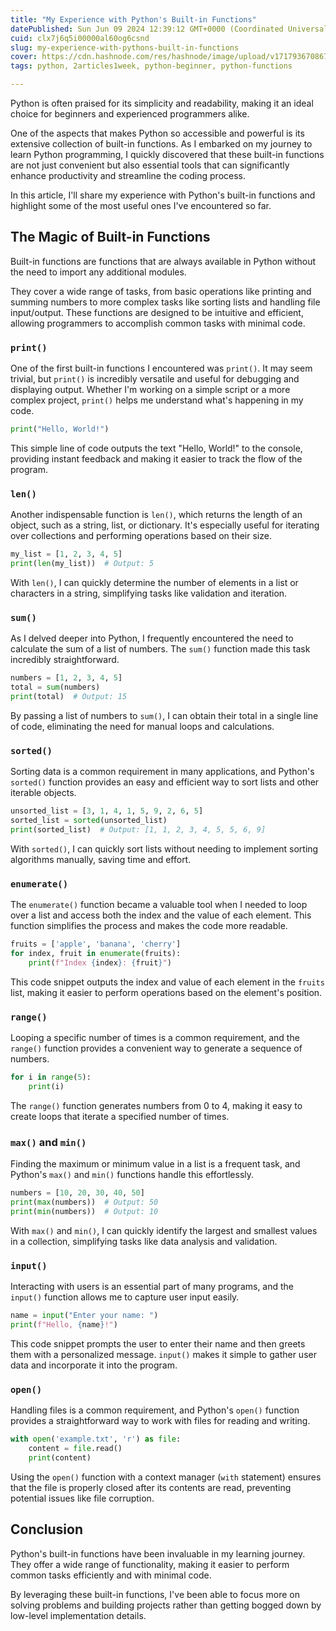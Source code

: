 ```yaml
---
title: "My Experience with Python's Built-in Functions"
datePublished: Sun Jun 09 2024 12:39:12 GMT+0000 (Coordinated Universal Time)
cuid: clx7j6q5i00000al60og6csnd
slug: my-experience-with-pythons-built-in-functions
cover: https://cdn.hashnode.com/res/hashnode/image/upload/v1717936708670/dfa16bb4-1fee-475b-92bf-93a6229344b4.png
tags: python, 2articles1week, python-beginner, python-functions

---
```


Python is often praised for its simplicity and readability, making it an ideal choice for beginners and experienced programmers alike.

One of the aspects that makes Python so accessible and powerful is its extensive collection of built-in functions. As I embarked on my journey to learn Python programming, I quickly discovered that these built-in functions are not just convenient but also essential tools that can significantly enhance productivity and streamline the coding process.

In this article, I'll share my experience with Python's built-in functions and highlight some of the most useful ones I've encountered so far.

## The Magic of Built-in Functions

Built-in functions are functions that are always available in Python without the need to import any additional modules.

They cover a wide range of tasks, from basic operations like printing and summing numbers to more complex tasks like sorting lists and handling file input/output. These functions are designed to be intuitive and efficient, allowing programmers to accomplish common tasks with minimal code.

### `print()`

One of the first built-in functions I encountered was `print()`. It may seem trivial, but `print()` is incredibly versatile and useful for debugging and displaying output. Whether I'm working on a simple script or a more complex project, `print()` helps me understand what's happening in my code.

```python
print("Hello, World!")
```

This simple line of code outputs the text "Hello, World!" to the console, providing instant feedback and making it easier to track the flow of the program.

### `len()`

Another indispensable function is `len()`, which returns the length of an object, such as a string, list, or dictionary. It's especially useful for iterating over collections and performing operations based on their size.

```python
my_list = [1, 2, 3, 4, 5]
print(len(my_list))  # Output: 5
```

With `len()`, I can quickly determine the number of elements in a list or characters in a string, simplifying tasks like validation and iteration.

### `sum()`

As I delved deeper into Python, I frequently encountered the need to calculate the sum of a list of numbers. The `sum()` function made this task incredibly straightforward.

```python
numbers = [1, 2, 3, 4, 5]
total = sum(numbers)
print(total)  # Output: 15
```

By passing a list of numbers to `sum()`, I can obtain their total in a single line of code, eliminating the need for manual loops and calculations.

### `sorted()`

Sorting data is a common requirement in many applications, and Python's `sorted()` function provides an easy and efficient way to sort lists and other iterable objects.

```python
unsorted_list = [3, 1, 4, 1, 5, 9, 2, 6, 5]
sorted_list = sorted(unsorted_list)
print(sorted_list)  # Output: [1, 1, 2, 3, 4, 5, 5, 6, 9]
```

With `sorted()`, I can quickly sort lists without needing to implement sorting algorithms manually, saving time and effort.

### `enumerate()`

The `enumerate()` function became a valuable tool when I needed to loop over a list and access both the index and the value of each element. This function simplifies the process and makes the code more readable.

```python
fruits = ['apple', 'banana', 'cherry']
for index, fruit in enumerate(fruits):
    print(f"Index {index}: {fruit}")
```

This code snippet outputs the index and value of each element in the `fruits` list, making it easier to perform operations based on the element's position.

### `range()`

Looping a specific number of times is a common requirement, and the `range()` function provides a convenient way to generate a sequence of numbers.

```python
for i in range(5):
    print(i)
```

The `range()` function generates numbers from 0 to 4, making it easy to create loops that iterate a specified number of times.

### `max()` and `min()`

Finding the maximum or minimum value in a list is a frequent task, and Python's `max()` and `min()` functions handle this effortlessly.

```python
numbers = [10, 20, 30, 40, 50]
print(max(numbers))  # Output: 50
print(min(numbers))  # Output: 10
```

With `max()` and `min()`, I can quickly identify the largest and smallest values in a collection, simplifying tasks like data analysis and validation.

### `input()`

Interacting with users is an essential part of many programs, and the `input()` function allows me to capture user input easily.

```python
name = input("Enter your name: ")
print(f"Hello, {name}!")
```

This code snippet prompts the user to enter their name and then greets them with a personalized message. `input()` makes it simple to gather user data and incorporate it into the program.

### `open()`

Handling files is a common requirement, and Python's `open()` function provides a straightforward way to work with files for reading and writing.

```python
with open('example.txt', 'r') as file:
    content = file.read()
    print(content)
```

Using the `open()` function with a context manager (`with` statement) ensures that the file is properly closed after its contents are read, preventing potential issues like file corruption.

## Conclusion

Python's built-in functions have been invaluable in my learning journey. They offer a wide range of functionality, making it easier to perform common tasks efficiently and with minimal code.

By leveraging these built-in functions, I've been able to focus more on solving problems and building projects rather than getting bogged down by low-level implementation details.